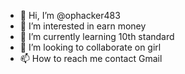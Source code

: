 - 👋 Hi, I’m @ophacker483
- 👀 I’m interested in earn money 
- 🌱 I’m currently learning 10th standard 
- 💞️ I’m looking to collaborate on girl
- 📫 How to reach me contact Gmail 

<!---
ophacker483/ophacker483 is a ✨ special ✨ repository because its `README.md` (this file) appears on your GitHub profile.
You can click the Preview link to take a look at your changes.
--->
